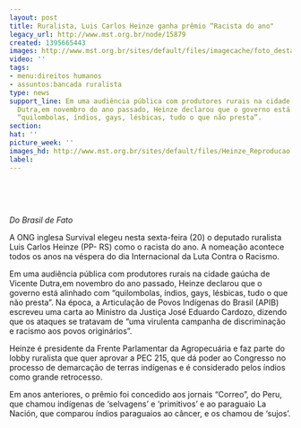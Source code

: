 ```yaml
---
layout: post
title: Ruralista, Luis Carlos Heinze ganha prêmio “Racista do ano"
legacy_url: http://www.mst.org.br/node/15879
created: 1395665443
images: http://www.mst.org.br/sites/default/files/imagecache/foto_destaque/Heinze_Reproducao.gif
video: ''
tags:
- menu:direitos humanos
- assuntos:bancada ruralista
type: news
support_line: Em uma audiência pública com produtores rurais na cidade gaúcha de Vicente
  Dutra,em novembro do ano passado, Heinze declarou que o governo está alinhado com
  “quilombolas, índios, gays, lésbicas, tudo o que não presta”.
section: 
hat: ''
picture_week: ''
images_hd: http://www.mst.org.br/sites/default/files/Heinze_Reproducao.gif
label: 
---
```

<p>&nbsp;</p><p><em><br></em></p><p><em>Do Brasil de Fato</em></p><p>A ONG inglesa Survival elegeu nesta sexta-feira (20) o deputado ruralista Luis Carlos Heinze (PP- RS) como o racista do ano. A nomeação acontece todos os anos na véspera do dia Internacional da Luta Contra o Racismo.</p><p>Em uma audiência pública com produtores rurais na cidade gaúcha de Vicente Dutra,em novembro do ano passado, Heinze declarou que o governo está alinhado com “quilombolas, índios, gays, lésbicas, tudo o que não presta”. Na época, a Articulação de Povos Indígenas do Brasil (APIB) escreveu uma carta ao Ministro da Justiça José Eduardo Cardozo, dizendo que os ataques se tratavam de “uma virulenta campanha de discriminação e racismo aos povos originários”.</p><p>Heinze é presidente da Frente Parlamentar da Agropecuária e faz parte do lobby ruralista que quer aprovar a PEC 215, que dá poder ao Congresso no processo de demarcação de terras indígenas e é considerado pelos índios como grande retrocesso.</p><p>Em anos anteriores, o prêmio foi concedido aos jornais “Correo”, do Peru, que chamou indígenas de ‘selvagens’ e ‘primitivos’ e ao paraguaio La Nación, que comparou índios paraguaios ao câncer, e os chamou de ‘sujos’.</p>
